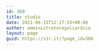 ```yaml
---
id: 360
title: studio
date: 2021-06-15T12:17:53+00:00
author: amministratoregoliardico
layout: page
guid: https://s1r.it/?page_id=360
---
```

